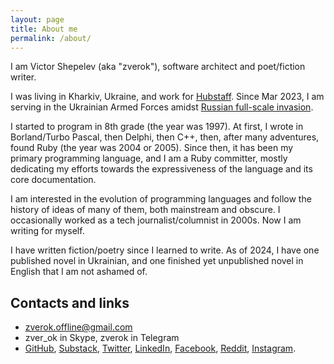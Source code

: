 ```yaml
---
layout: page
title: About me
permalink: /about/
---
```


I am Victor Shepelev (aka "zverok"), software architect and poet/fiction writer.

I was living in Kharkiv, Ukraine, and work for [Hubstaff](https://hubstaff.com). Since Mar 2023, I am serving in the Ukrainian Armed Forces amidst [Russian full-scale invasion](https://war.ukraine.ua/).

I started to program in 8th grade (the year was 1997). At first, I wrote in Borland/Turbo Pascal, then Delphi, then C++, then, after many adventures, found Ruby (the year was 2004 or 2005). Since then, it has been my primary programming language, and I am a Ruby committer, mostly dedicating my efforts towards the expressiveness of the language and its core documentation.

I am interested in the evolution of programming languages and follow the history of ideas of many of them, both mainstream and obscure. I occasionally worked as a tech journalist/columnist in 2000s. Now I am writing for myself.

I have written fiction/poetry since I learned to write. As of 2024, I have one published novel in Ukrainian, and one finished yet unpublished novel in English that I am not ashamed of.

## Contacts and links

* [zverok.offline@gmail.com](mailto:zverok.offline@gmail.com)
* zver_ok in Skype, zverok in Telegram
* [GitHub](http://github.com/zverok), [Substack](https://zverok.substack.com/), [Twitter](https://twitter.com/zverok), [LinkedIn](https://www.linkedin.com/in/zverok), [Facebook](http://facebook.com/zverok), [Reddit](https://www.reddit.com/user/zverok_kha/), [Instagram](https://www.instagram.com/zver_ok/).
